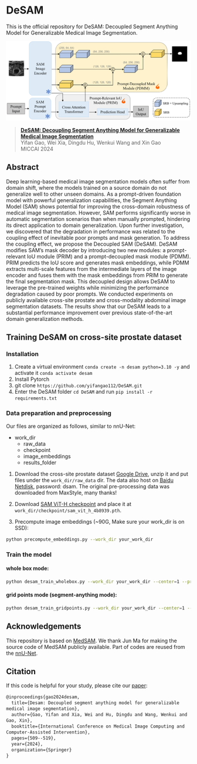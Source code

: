 # DeSAM 
This is the official repository for DeSAM: Decoupled Segment Anything Model for Generalizable Medical Image Segmentation.

![Teaser image](./assets/desam2.png)
> **[DeSAM: Decoupling Segment Anything Model for Generalizable Medical Image Segmentation](https://link.springer.com/chapter/10.1007/978-3-031-72390-2_48)**
> <br>Yifan Gao, Wei Xia, Dingdu Hu, Wenkui Wang and Xin Gao<br>
> MICCAI 2024

## Abstract
Deep learning-based medical image segmentation models often suffer from domain shift, where the models trained on a source domain do not generalize well to other unseen domains. As a prompt-driven foundation model with powerful generalization capabilities, the Segment Anything Model (SAM) shows potential for improving the cross-domain robustness of medical image segmentation. However, SAM performs significantly worse in automatic segmentation scenarios than when manually prompted, hindering its direct application to domain generalization. Upon further investigation, we discovered that the degradation in performance was related to the coupling effect of inevitable poor prompts and mask generation. To address the coupling effect, we propose the Decoupled SAM (DeSAM). DeSAM modifies SAM’s mask decoder by introducing two new modules: a prompt-relevant IoU module (PRIM) and a prompt-decoupled mask module (PDMM). PRIM predicts the IoU score and generates mask embeddings, while PDMM extracts multi-scale features from the intermediate layers of the image encoder and fuses them with the mask embeddings from PRIM to generate the final segmentation mask. This decoupled design allows DeSAM to leverage the pre-trained weights while minimizing the performance degradation caused by poor prompts. We conducted experiments on publicly available cross-site prostate and cross-modality abdominal image segmentation datasets. The results show that our DeSAM leads to a substantial performance improvement over previous state-of-the-art domain generalization methods.

## Training DeSAM on cross-site prostate dataset

### Installation 
1. Create a virtual environment `conda create -n desam python=3.10 -y` and activate it `conda activate desam`
2. Install Pytorch
3. git clone `https://github.com/yifangao112/DeSAM.git`
4. Enter the DeSAM folder `cd DeSAM` and run `pip install -r requirements.txt`

### Data preparation and preprocessing

Our files are organized as follows, similar to nnU-Net:
- work_dir
    - raw_data
    - checkpoint
    - image_embeddings
    - results_folder

1. Download the cross-site prostate dataset [Google Drive](https://drive.google.com/drive/folders/18dOwjmUNhLYaq01OXV1FLThcDG_gqd5C?usp=sharing), unzip it and put files under the `work_dir/raw_data` dir. The data also host on [Baidu Netdisk](https://pan.baidu.com/s/1fY_aUPwd0Nf8S-Xn8tayZw?pwd=dsam), password: dsam. The original pre-processing data was downloaded from MaxStyle, many thanks!

2. Download [SAM ViT-H checkpoint](https://dl.fbaipublicfiles.com/segment_anything/sam_vit_h_4b8939.pth) and place it at `work_dir/checkpoint/sam_vit_h_4b8939.pth`.

3. Precompute image embeddings (~90G, Make sure your work_dir is on SSD):

```bash
python precompute_embeddings.py --work_dir your_work_dir
```

### Train the model

#### whole box mode:

```bash
python desam_train_wholebox.py --work_dir your_work_dir --center=1 --pred_embedding=True --mixprecision=True
```

#### grid points mode (segment-anything mode):

```bash
python desam_train_gridpoints.py --work_dir your_work_dir --center=1 --pred_embedding=True --mixprecision=True
```

## Acknowledgements
This repository is based on [MedSAM](https://github.com/bowang-lab/MedSAM). We thank Jun Ma for making the source code of MedSAM publicly available. Part of codes are reused from the [nnU-Net](https://github.com/MIC-DKFZ/nnUNet).

## Citation
If this code is helpful for your study, please cite our [paper]():
```
@inproceedings{gao2024desam,
  title={Desam: Decoupled segment anything model for generalizable medical image segmentation},
  author={Gao, Yifan and Xia, Wei and Hu, Dingdu and Wang, Wenkui and Gao, Xin},
  booktitle={International Conference on Medical Image Computing and Computer-Assisted Intervention},
  pages={509--519},
  year={2024},
  organization={Springer}
}
```

